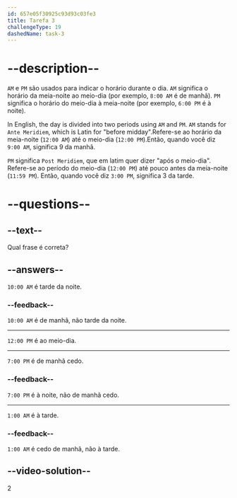 ```yaml
---
id: 657e05f30925c93d93c03fe3
title: Tarefa 3
challengeType: 19
dashedName: task-3
---
```


# --description--

`AM` e `PM` são usados para indicar o horário durante o dia. `AM` significa o horário da meia-noite ao meio-dia (por exemplo, `8:00 AM` é de manhã). `PM` significa o horário do meio-dia à meia-noite (por exemplo, `6:00 PM` é à noite).

In English, the day is divided into two periods using `AM` and `PM`. `AM` stands for `Ante Meridiem`, which is Latin for "before midday".Refere-se ao horário da meia-noite (`12:00 AM`) até o meio-dia (`12:00 PM`).Então, quando você diz `9:00 AM`, significa 9 da manhã.

`PM` significa `Post Meridiem`, que em latim quer dizer "após o meio-dia". Refere-se ao período do meio-dia (`12:00 PM`) até pouco antes da meia-noite (`11:59 PM`). Então, quando você diz `3:00 PM`, significa 3 da tarde.

# --questions--

## --text--

Qual frase é correta?

## --answers--

`10:00 AM` é tarde da noite.

### --feedback--

`10:00 AM` é de manhã, não tarde da noite.

---

`12:00 PM` é ao meio-dia.

---

`7:00 PM` é de manhã cedo.

### --feedback--

`7:00 PM` é à noite, não de manhã cedo.

---

`1:00 AM` é à tarde.

### --feedback--

`1:00 AM` é cedo de manhã, não à tarde.

## --video-solution--

2
